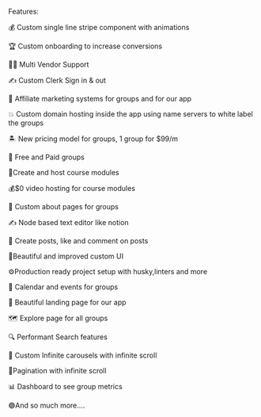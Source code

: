 Features:

💰 Custom single line stripe component with animations

🏆 Custom onboarding to increase conversions

🧑‍💼 Multi Vendor Support

✍️ Custom Clerk Sign in & out

🤝 Affiliate marketing systems for groups and for our app

💥 Custom domain hosting inside the app using name servers to white label the groups

🏝️ New pricing model for groups, 1 group for $99/m

🎁 Free and Paid groups

🎥Create and host course modules

💰$0 video hosting for course modules

📃 Custom about pages for groups

✍️ Node based text editor like notion

📱 Create posts, like and comment on posts

🎨Beautiful and improved custom UI

⚙️Production ready project setup with husky,linters and more

📅 Calendar and events for groups

📄 Beautiful landing page for our app

🗺️ Explore page for all groups

🔍 Performant Search features

🛝 Custom Infinite carousels with infinite scroll

🔢Pagination with infinite scroll

📊 Dashboard to see group metrics

🟣And so much more….
